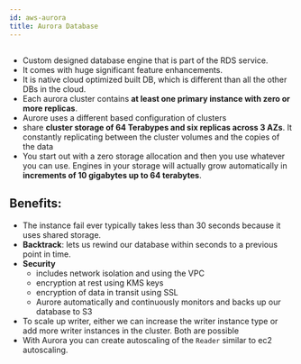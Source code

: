 ```yaml
---
id: aws-aurora
title: Aurora Database
---
```


## 

- Custom designed database engine that is part of the RDS service.
- It comes with huge significant feature enhancements.
- It is native cloud optimized built DB, which is different than all the other DBs in the cloud. 
- Each aurora cluster contains **at least one primary instance with zero or more replicas**. 
- Aurore uses a different based configuration of clusters
- share **cluster storage of 64 Terabypes and six replicas across 3 AZs**. It constantly replicating between the cluster volumes and the copies of the data
- You start out with a zero storage allocation and then you use whatever you can use. Engines in your storage will actually grow automatically in **increments of 10 gigabytes up to 64 terabytes**. 

## Benefits:
- The instance fail ever typically takes less than 30 seconds because it uses shared storage. 
- **Backtrack**:  lets us rewind our database within seconds to a previous point in time.
- **Security**
    - includes network isolation and using the VPC
    - encryption at rest using KMS keys
    - encryption of data in transit using SSL
    - Aurore automatically and continuously monitors and backs up our database to S3
- To scale up writer, either we can increase the writer instance type or add more writer instances in the cluster. Both are possible
- With Aurora you can create autoscaling of the <code>Reader</code> similar to ec2 autoscaling.

